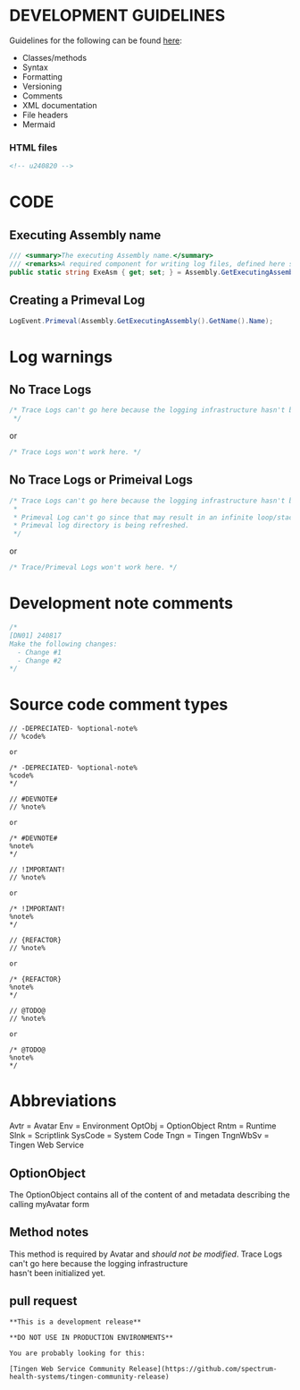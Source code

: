 <!-- u250306 -->

# DEVELOPMENT GUIDELINES

Guidelines for the following can be found [here](https://github.com/APrettyCoolProgram/APrettyCoolProgram):

* Classes/methods
* Syntax
* Formatting
* Versioning
* Comments
* XML documentation
* File headers
* Mermaid


### HTML files

```html
<!-- u240820 -->
```

# CODE

## Executing Assembly name

```csharp
/// <summary>The executing Assembly name.</summary>
/// <remarks>A required component for writing log files, defined here so it can be used throughout the class.</remarks>
public static string ExeAsm { get; set; } = Assembly.GetExecutingAssembly().GetName().Name;
```

## Creating a Primeval Log

```csharp
LogEvent.Primeval(Assembly.GetExecutingAssembly().GetName().Name);
```

# Log warnings

## No Trace Logs

```csharp
/* Trace Logs can't go here because the logging infrastructure hasn't been initialized yet.
 */
```

or

```csharp
/* Trace Logs won't work here. */
```

## No Trace Logs or Primeival Logs

```csharp
/* Trace Logs can't go here because the logging infrastructure hasn't been initialized yet.
 *
 * Primeval Log can't go since that may result in an infinite loop/stack overflow when the
 * Primeval log directory is being refreshed.
 */
```

or

```csharp
/* Trace/Primeval Logs won't work here. */
```

# Development note comments

```csharp
/*
[DN01] 240817
Make the following changes:
  - Change #1
  - Change #2
*/
```


# Source code comment types

```
// -DEPRECIATED- %optional-note%
// %code%

or 

/* -DEPRECIATED- %optional-note%
%code%
*/
```

```
// #DEVNOTE#
// %note%

or

/* #DEVNOTE#
%note%
*/
```

```
// !IMPORTANT!
// %note%

or 

/* !IMPORTANT!
%note%
*/
```

```
// {REFACTOR}
// %note%

or 

/* {REFACTOR}
%note%
*/
```

```
// @TODO@
// %note%

or

/* @TODO@
%note%
*/
```

# Abbreviations

Avtr          = Avatar
Env           = Environment
OptObj        = OptionObject
Rntm          = Runtime
Slnk          = Scriptlink
SysCode       = System Code
Tngn          = Tingen
TngnWbSv      = Tingen Web Service

## OptionObject

The OptionObject contains all of the content of and metadata describing the calling myAvatar form

## Method notes

<note title="Important information about this method">
    <list type="bullet">
        <item>This method is required by Avatar and <i>should not be modified</i>.</item>
        <item>
            Trace Logs can't go here because the logging infrastructure<br/>
            hasn't been initialized yet.
        </item>
    </list>
</note>


## pull request

```
**This is a development release**

**DO NOT USE IN PRODUCTION ENVIRONMENTS**

You are probably looking for this:

[Tingen Web Service Community Release](https://github.com/spectrum-health-systems/tingen-community-release)
```